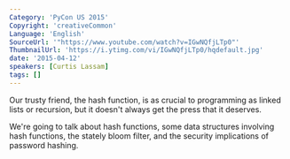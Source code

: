 ```yaml
---
Category: 'PyCon US 2015'
Copyright: 'creativeCommon'
Language: 'English'
SourceUrl: '"https://www.youtube.com/watch?v=IGwNQfjLTp0"'
ThumbnailUrl: 'https://i.ytimg.com/vi/IGwNQfjLTp0/hqdefault.jpg'
date: '2015-04-12'
speakers: [Curtis Lassam]
tags: []
---
```

Our trusty friend, the hash function, is as crucial to programming as linked lists or recursion, but it doesn't always get the press that it deserves. 

We're going to talk about hash functions, some data structures involving hash functions, the stately bloom filter, and the security implications of password hashing. 

